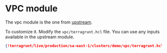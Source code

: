 # VPC module

The vpc module is the one from [upstream](https://github.com/terraform-aws-modules/terraform-aws-vpc).

To customize it. Modify the `vpc/terragrunt.hcl` file. You can use any inputs
available in the upstream module.

```json
{!terragrunt/live/production/sa-east-1/clusters/demo/vpc/terragrunt.hcl!}
```
